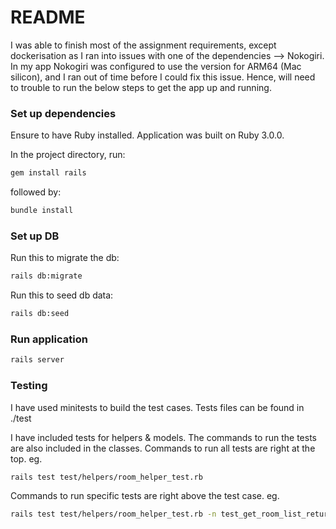 # README

I was able to finish most of the assignment requirements, except dockerisation as I ran into issues with one of the dependencies --> Nokogiri.
In my app Nokogiri was configured to use the version for ARM64 (Mac silicon), and I ran out of time before I could fix this issue.
Hence, will need to trouble to run the below steps to get the app up and running.

### Set up dependencies
Ensure to have Ruby installed. Application was built on Ruby 3.0.0.

In the project directory, run:

```sh
gem install rails
```

followed by:
```sh
bundle install
```

### Set up DB
Run this to migrate the db:

```sh
rails db:migrate
```

Run this to seed db data:
```sh
rails db:seed
```

### Run application

```sh
rails server
```

### Testing

I have used minitests to build the test cases.
Tests files can be found in ./test

I have included tests for helpers & models.
The commands to run the tests are also included in the classes. 
Commands to run all tests are right at the top. eg.
```sh
rails test test/helpers/room_helper_test.rb 
```
Commands to run specific tests are right above the test case. eg.
```sh
rails test test/helpers/room_helper_test.rb -n test_get_room_list_returns_room_list
```